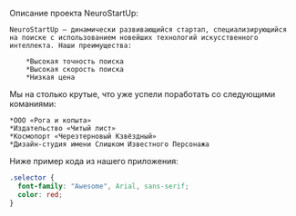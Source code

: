 Описание проекта NeuroStartUp:

    NeuroStartUp — динамически развивающийся стартап, специализирующийся на поиске с использованием новейших технологий искусственного интеллекта. Наши преимущества:

        *Высокая точность поиска
        *Высокая скорость поиска
        *Низкая цена


Мы на столько крутые, что уже успели поработать со следующими команиями:

    *ООО «Рога и копыта»
    *Издательство «Читый лист»
    *Космопорт «Черезтерновый Кзвёздный»
    *Дизайн-студия имени Слишком Известного Персонажа

Ниже пример кода из нашего приложения:

```css
.selector {
  font-family: "Awesome", Arial, sans-serif;
  color: red;
}
```
